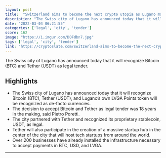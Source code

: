 ```yaml
---
layout: post
title:  "Switzerland aims to become the next crypto utopia as Lugano makes Bitcoin and USDT legal tender"
description: "The Swiss city of Lugano has announced today that it will recognize Bitcoin (BTC) and Tether (USDT) as legal tender."
date: "2022-03-04 06:21:55"
categories: ['legal', 'city', 'tender']
score: 162
image: "https://i.imgur.com/DOFdbn7.jpg"
tags: ['legal', 'city', 'tender']
link: "https://cryptoslate.com/switzerland-aims-to-become-the-next-crypto-utopia-as-lugano-makes-bitcoin-and-usdt-legal-tender/"
---
```


The Swiss city of Lugano has announced today that it will recognize Bitcoin (BTC) and Tether (USDT) as legal tender.

## Highlights

- The Swiss city of Lugano has announced today that it will recognize Bitcoin (BTC), Tether (USDT), and Lugano’s own LVGA Points token will be recognized as de-facto currencies.
- The decision to accept Bitcoin and Tether as legal tender was 18 years in the making, said Pietro Poretti.
- The city partnered with Tether and recognized its proprietary stablecoin, USDT, as legal.
- Tether will also participate in the creation of a massive startup hub in the center of the city that will host tech startups from around the world.
- Over 200 businesses have already installed the infrastructure necessary to accept payments in BTC, USD, and LVGA.

---
